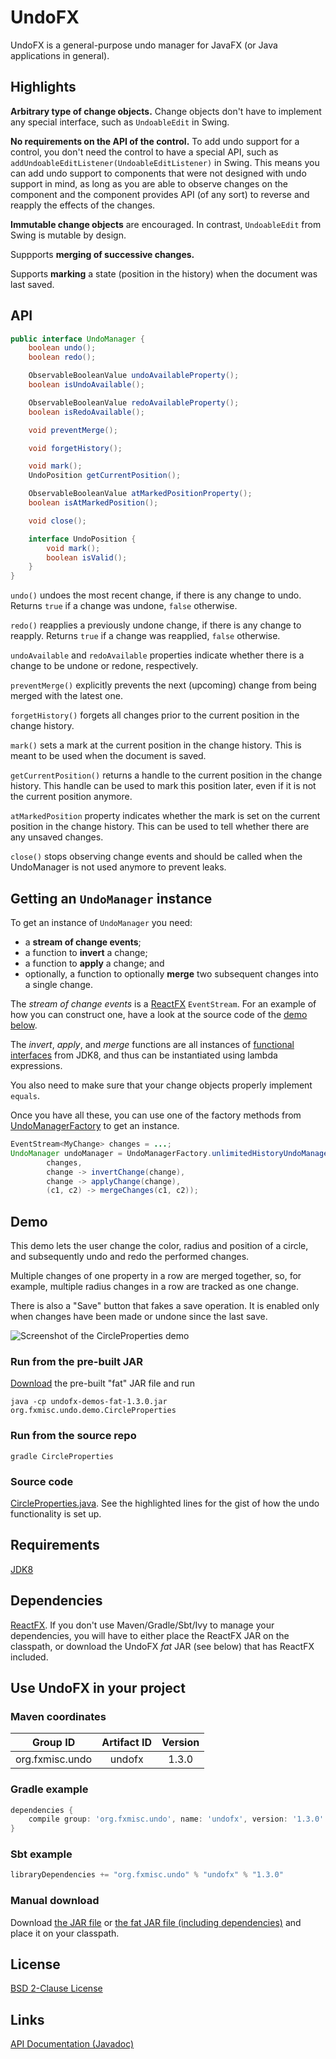 UndoFX
======

UndoFX is a general-purpose undo manager for JavaFX (or Java applications in general).


Highlights
----------

**Arbitrary type of change objects.** Change objects don't have to implement any special interface, such as `UndoableEdit` in Swing.

**No requirements on the API of the control.** To add undo support for a control, you don't need the control to have a special API, such as `addUndoableEditListener(UndoableEditListener)` in Swing. This means you can add undo support to components that were not designed with undo support in mind, as long as you are able to observe changes on the component and the component provides API (of any sort) to reverse and reapply the effects of the changes.

**Immutable change objects** are encouraged. In contrast, `UndoableEdit` from Swing is mutable by design.

Suppports **merging of successive changes.**

Supports **marking** a state (position in the history) when the document was last saved.


API
---

```java
public interface UndoManager {
    boolean undo();
    boolean redo();

    ObservableBooleanValue undoAvailableProperty();
    boolean isUndoAvailable();

    ObservableBooleanValue redoAvailableProperty();
    boolean isRedoAvailable();

    void preventMerge();

    void forgetHistory();

    void mark();
    UndoPosition getCurrentPosition();

    ObservableBooleanValue atMarkedPositionProperty();
    boolean isAtMarkedPosition();

    void close();

    interface UndoPosition {
        void mark();
        boolean isValid();
    }
}
```

`undo()` undoes the most recent change, if there is any change to undo. Returns `true` if a change was undone, `false` otherwise.

`redo()` reapplies a previously undone change, if there is any change to reapply. Returns `true` if a change was reapplied, `false` otherwise.

`undoAvailable` and `redoAvailable` properties indicate whether there is a change to be undone or redone, respectively.

`preventMerge()` explicitly prevents the next (upcoming) change from being merged with the latest one.

`forgetHistory()` forgets all changes prior to the current position in the change history.

`mark()` sets a mark at the current position in the change history. This is meant to be used when the document is saved.

`getCurrentPosition()` returns a handle to the current position in the change history. This handle can be used to mark this position later, even if it is not the current position anymore.

`atMarkedPosition` property indicates whether the mark is set on the current position in the change history. This can be used to tell whether there are any unsaved changes.

`close()` stops observing change events and should be called when the UndoManager is not used anymore to prevent leaks.


Getting an `UndoManager` instance
---------------------------------

To get an instance of `UndoManager` you need:
 * a **stream of change events**;
 * a function to **invert** a change;
 * a function to **apply** a change; and
 * optionally, a function to optionally **merge** two subsequent changes into a single change.

The _stream of change events_ is a [ReactFX](http://www.reactfx.org/) `EventStream`. For an example of how you can construct one, have a look at the source code of the [demo below](#demo).

The _invert_, _apply_, and _merge_ functions are all instances of [functional interfaces](http://docs.oracle.com/javase/8/docs/api/java/util/function/package-summary.html) from JDK8, and thus can be instantiated using lambda expressions.

You also need to make sure that your change objects properly implement `equals`.

Once you have all these, you can use one of the factory methods from [UndoManagerFactory](http://www.fxmisc.org/undo/javadoc/org/fxmisc/undo/UndoManagerFactory.html) to get an instance.

```java
EventStream<MyChange> changes = ...;
UndoManager undoManager = UndoManagerFactory.unlimitedHistoryUndoManager(
        changes,
        change -> invertChange(change),
        change -> applyChange(change),
        (c1, c2) -> mergeChanges(c1, c2));
```


Demo
----

This demo lets the user change the color, radius and position of a circle, and subsequently undo and redo the performed changes.

Multiple changes of one property in a row are merged together, so, for example, multiple radius changes in a row are tracked as one change.

There is also a "Save" button that fakes a save operation. It is enabled only when changes have been made or undone since the last save.

![Screenshot of the CircleProperties demo](https://googledrive.com/host/0B4a5AnNnZhkbVDRiZmxiMW1OYk0/screenshots/circle-properties.png)

### Run from the pre-built JAR

[Download](https://github.com/TomasMikula/UndoFX/releases/download/v1.3.0/undofx-demos-fat-1.3.0.jar) the pre-built "fat" JAR file and run

    java -cp undofx-demos-fat-1.3.0.jar org.fxmisc.undo.demo.CircleProperties

### Run from the source repo

    gradle CircleProperties

### Source code

[CircleProperties.java](https://github.com/TomasMikula/UndoFX/blob/master/undofx-demos/src/main/java/org/fxmisc/undo/demo/CircleProperties.java#L180-L202). See the highlighted lines for the gist of how the undo functionality is set up.


Requirements
------------

[JDK8](https://jdk8.java.net/download.html)


Dependencies
------------

[ReactFX](https://github.com/TomasMikula/ReactFX). If you don't use Maven/Gradle/Sbt/Ivy to manage your dependencies, you will have to either place the ReactFX JAR on the classpath, or download the UndoFX _fat_ JAR (see below) that has ReactFX included.


Use UndoFX in your project
--------------------------

### Maven coordinates

| Group ID        | Artifact ID | Version |
| :-------------: | :---------: | :-----: |
| org.fxmisc.undo | undofx      | 1.3.0   |

### Gradle example

```groovy
dependencies {
    compile group: 'org.fxmisc.undo', name: 'undofx', version: '1.3.0'
}
```

### Sbt example

```scala
libraryDependencies += "org.fxmisc.undo" % "undofx" % "1.3.0"
```

### Manual download

Download [the JAR file](https://github.com/TomasMikula/UndoFX/releases/download/v1.3.0/undofx-1.3.0.jar) or [the fat JAR file (including dependencies)](https://github.com/TomasMikula/UndoFX/releases/download/v1.3.0/undofx-fat-1.3.0.jar) and place it on your classpath.


License
-------

[BSD 2-Clause License](http://opensource.org/licenses/BSD-2-Clause)


Links
-----

[API Documentation (Javadoc)](http://fxmisc.github.io/undo/javadoc/org/fxmisc/undo/1.3.0/package-summary.html)  
